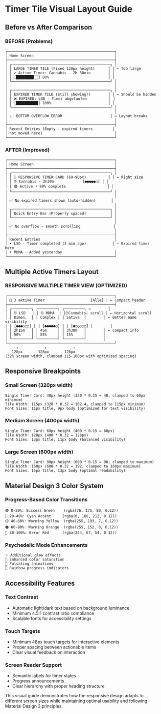 # Timer Tile Visual Layout Guide

## Before vs After Comparison

### BEFORE (Problems)
```
┌─────────────────────────────────────────────────┐
│ Home Screen                                     │
├─────────────────────────────────────────────────┤
│ ┌─────────────────────────────────────────────┐ │
│ │ LARGE TIMER TILE (Fixed 120px height)      │ │ ← Too large
│ │ ✓ Active Timer: Cannabis - 2h 30min        │ │
│ │ [████████░░] 80%                           │ │
│ └─────────────────────────────────────────────┘ │
│                                                 │
│ ┌─────────────────────────────────────────────┐ │
│ │ EXPIRED TIMER TILE (Still showing!)        │ │ ← Should be hidden
│ │ ❌ EXPIRED: LSD - Timer abgelaufen          │ │
│ │ [██████████] 100%                          │ │
│ └─────────────────────────────────────────────┘ │
│                                                 │
│ ⚠️  BOTTOM OVERFLOW ERROR                      │ ← Layout breaks
│                                                 │
├─────────────────────────────────────────────────┤
│ Recent Entries (Empty - expired timers         │
│ not moved here)                                 │
└─────────────────────────────────────────────────┘
```

### AFTER (Improved)
```
┌─────────────────────────────────────────────────┐
│ Home Screen                                     │
├─────────────────────────────────────────────────┤
│ ┌─────────────────────────────────────────────┐ │
│ │ 📱 RESPONSIVE TIMER CARD (60-90px)          │ │ ← Right size
│ │ ⏰ Cannabis - 2h30m             [●●●●●○] │ │
│ │ 🟢 Active • 80% complete                   │ │
│ └─────────────────────────────────────────────┘ │
│                                                 │
│ ✅ No expired timers shown (auto-hidden)       │
│                                                 │
│ ┌─────────────────────────────────────────────┐ │
│ │ Quick Entry Bar (Properly spaced)           │ │
│ └─────────────────────────────────────────────┘ │
│                                                 │
│ ✅ No overflow - smooth scrolling               │
│                                                 │
├─────────────────────────────────────────────────┤
│ Recent Entries                                  │
│ • LSD - Timer completed (3 min ago)            │ ← Expired timer here
│ • MDMA - Added yesterday                        │
└─────────────────────────────────────────────────┘
```

## Multiple Active Timers Layout

### RESPONSIVE MULTIPLE TIMER VIEW (OPTIMIZED)
```
┌─────────────────────────────────────────────────┐
│ 📱 3 aktive Timer                     [Alle] │ ← Compact header
├─────────────────────────────────────────────────┤
│ ┌─────────┐ ┌─────────┐ ┌─────────┐ →        │
│ │ ⏰ LSD   │ │ ⏰ MDMA  │ │⏰Cannabis│ scroll │ ← Horizontal scroll
│ │ Dimen.  │ │ Complex │ │ Sativa  │        │ ← Better name visibility
│ │ [●●●○○○] │ │ [●●●●●○] │ │ [●○○○○○] │        │
│ │ 2h15m   │ │ 45m     │ │ 3h30m   │        │ ← Compact info
│ │ 50%     │ │ 85%     │ │ 15%     │        │
│ └─────────┘ └─────────┘ └─────────┘        │
└─────────────────────────────────────────────────┘
     ↑            ↑            ↑
   128px       128px       128px
(32% screen width, clamped 115-160px with optimized spacing)
```

## Responsive Breakpoints

### Small Screen (320px width)
```
Single Timer Card: 48px height (320 * 0.15 = 48, clamped to 60px minimum)
Tile Width: 115px (320 * 0.32 = 102.4, clamped to 115px minimum)
Font Sizes: 11px title, 9px body (optimized for text visibility)
```

### Medium Screen (400px width)  
```
Single Timer Card: 60px height (400 * 0.15 = 60px)
Tile Width: 128px (400 * 0.32 = 128px)
Font Sizes: 13px title, 11px body (balanced visibility)
```

### Large Screen (600px width)
```
Single Timer Card: 90px height (600 * 0.15 = 90, clamped to maximum)
Tile Width: 160px (600 * 0.32 = 192, clamped to 160px maximum)  
Font Sizes: 15px title, 13px body (optimal readability)
```

## Material Design 3 Color System

### Progress-Based Color Transitions
```
🟢 0-20%: Success Green    (rgba(76, 175, 80, 0.12))
🔵 20-40%: Cyan Accent     (rgba(0, 188, 212, 0.12))  
🟡 40-60%: Warning Yellow  (rgba(255, 193, 7, 0.12))
🟠 60-80%: Warning Orange  (rgba(255, 152, 0, 0.12))
🔴 80-100%: Error Red      (rgba(244, 67, 54, 0.12))
```

### Psychedelic Mode Enhancements
```
✨ Additional glow effects
🌈 Enhanced color saturation  
💫 Pulsating animations
🎨 Rainbow progress indicators
```

## Accessibility Features

### Text Contrast
- Automatic light/dark text based on background luminance
- Minimum 4.5:1 contrast ratio compliance
- Scalable fonts for accessibility settings

### Touch Targets
- Minimum 48px touch targets for interactive elements
- Proper spacing between actionable items
- Clear visual feedback on interaction

### Screen Reader Support
- Semantic labels for timer states
- Progress announcements
- Clear hierarchy with proper heading structure

This visual guide demonstrates how the responsive design adapts to different screen sizes while maintaining optimal usability and following Material Design 3 principles.